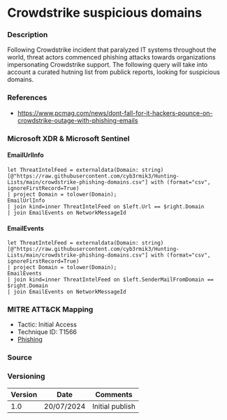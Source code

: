 # Crowdstrike suspicious domains

### Description

Following Crowdstrike incident that paralyzed IT systems throughout the world, threat actors commenced phishing attacks towards organizations impersonating Crowdstrike support. The following query will take into account a curated hutning list from publick reports, looking for suspicious domains.

### References
- https://www.pcmag.com/news/dont-fall-for-it-hackers-pounce-on-crowdstrike-outage-with-phishing-emails

### Microsoft XDR & Microsoft Sentinel

#### EmailUrlInfo
```
let ThreatIntelFeed = externaldata(Domain: string)[@"https://raw.githubusercontent.com/cyb3rmik3/Hunting-Lists/main/crowdstrike-phishing-domains.csv"] with (format="csv", ignoreFirstRecord=True)
| project Domain = tolower(Domain);
EmailUrlInfo
| join kind=inner ThreatIntelFeed on $left.Url == $right.Domain
| join EmailEvents on NetworkMessageId
```
#### EmailEvents
```
let ThreatIntelFeed = externaldata(Domain: string)[@"https://raw.githubusercontent.com/cyb3rmik3/Hunting-Lists/main/crowdstrike-phishing-domains.csv"] with (format="csv", ignoreFirstRecord=True)
| project Domain = tolower(Domain);
EmailEvents
| join kind=inner ThreatIntelFeed on $left.SenderMailFromDomain == $right.Domain
| join EmailEvents on NetworkMessageId
```


### MITRE ATT&CK Mapping
- Tactic: Initial Access
- Technique ID: T1566
- [Phishing](https://attack.mitre.org/techniques/T1566/)

### Source

### Versioning
| Version       | Date          | Comments                          |
| ------------- |---------------| ----------------------------------|
| 1.0           | 20/07/2024    | Initial publish                   |
